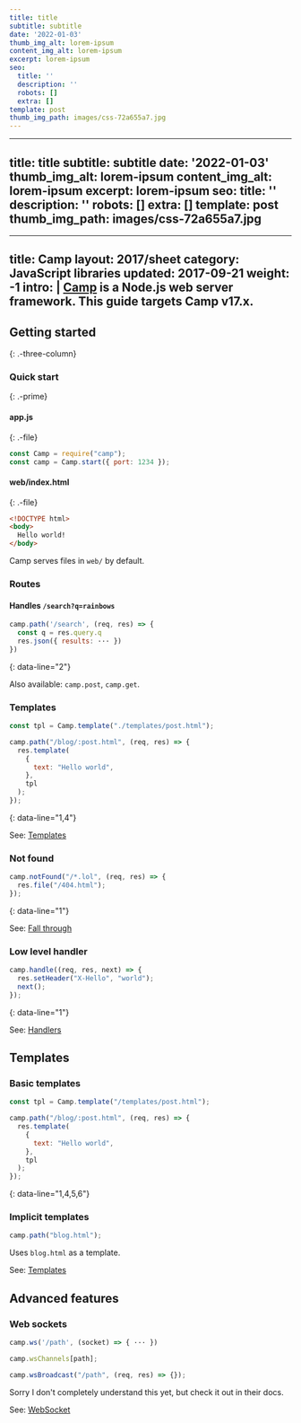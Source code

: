 ```yaml
---
title: title
subtitle: subtitle
date: '2022-01-03'
thumb_img_alt: lorem-ipsum
content_img_alt: lorem-ipsum
excerpt: lorem-ipsum
seo:
  title: ''
  description: ''
  robots: []
  extra: []
template: post
thumb_img_path: images/css-72a655a7.jpg
---
```

---
title: title
subtitle: subtitle
date: '2022-01-03'
thumb_img_alt: lorem-ipsum
content_img_alt: lorem-ipsum
excerpt: lorem-ipsum
seo:
  title: ''
  description: ''
  robots: []
  extra: []
template: post
thumb_img_path: images/css-72a655a7.jpg
---
---
title: Camp
layout: 2017/sheet
category: JavaScript libraries
updated: 2017-09-21
weight: -1
intro: |
  [Camp](https://github.com/espadrine/sc/) is a Node.js web server framework. This guide targets Camp v17.x.
---

## Getting started

{: .-three-column}

### Quick start

{: .-prime}

#### app.js

{: .-file}

```js
const Camp = require("camp");
const camp = Camp.start({ port: 1234 });
```

#### web/index.html

{: .-file}

```html
<!DOCTYPE html>
<body>
  Hello world!
</body>
```

Camp serves files in `web/` by default.

### Routes

#### Handles `/search?q=rainbows`

```js
camp.path('/search', (req, res) => {
  const q = res.query.q
  res.json({ results: ··· })
})
```

{: data-line="2"}

Also available: `camp.post`, `camp.get`.

### Templates

```js
const tpl = Camp.template("./templates/post.html");

camp.path("/blog/:post.html", (req, res) => {
  res.template(
    {
      text: "Hello world",
    },
    tpl
  );
});
```

{: data-line="1,4"}

See: [Templates](https://github.com/espadrine/sc/blob/master/doc/Readme.md#templates)

### Not found

```js
camp.notFound("/*.lol", (req, res) => {
  res.file("/404.html");
});
```

{: data-line="1"}

See: [Fall through](https://github.com/espadrine/sc/blob/master/doc/Readme.md#fall-through)

### Low level handler

```js
camp.handle((req, res, next) => {
  res.setHeader("X-Hello", "world");
  next();
});
```

{: data-line="1"}

See: [Handlers](https://github.com/espadrine/sc/blob/master/doc/Readme.md#handlers)

## Templates

### Basic templates

```js
const tpl = Camp.template("/templates/post.html");

camp.path("/blog/:post.html", (req, res) => {
  res.template(
    {
      text: "Hello world",
    },
    tpl
  );
});
```

{: data-line="1,4,5,6"}

### Implicit templates

```js
camp.path("blog.html");
```

Uses `blog.html` as a template.

See: [Templates](https://github.com/espadrine/sc/blob/master/doc/Readme.md#templates)

## Advanced features

### Web sockets

```js
camp.ws('/path', (socket) => { ··· })
```

```js
camp.wsChannels[path];
```

```js
camp.wsBroadcast("/path", (req, res) => {});
```

Sorry I don't completely understand this yet, but check it out in their docs.

See: [WebSocket](https://github.com/espadrine/sc/blob/master/doc/Readme.md#websocket)
